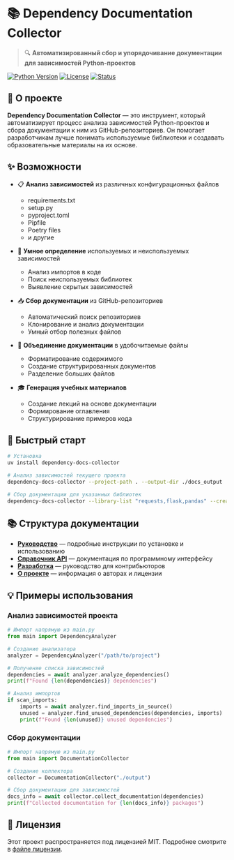 # 📚 Dependency Documentation Collector

> 🔍 **Автоматизированный сбор и упорядочивание документации для зависимостей Python-проектов**

[![Python Version](https://img.shields.io/badge/python-3.8%20%7C%203.9%20%7C%203.10%20%7C%203.11%20%7C%203.12-blue?logo=python&logoColor=white)](https://www.python.org/)
[![License](https://img.shields.io/badge/license-MIT-green)](./about/license.md)
[![Status](https://img.shields.io/badge/status-alpha-orange)](https://github.com/eagurin/dependency-docs-collector)

## 🌟 О проекте

**Dependency Documentation Collector** — это инструмент, который автоматизирует процесс анализа зависимостей Python-проектов и сбора документации к ним из GitHub-репозиториев. Он помогает разработчикам лучше понимать используемые библиотеки и создавать образовательные материалы на их основе.

## ✨ Возможности

- 📋 **Анализ зависимостей** из различных конфигурационных файлов
  - requirements.txt
  - setup.py
  - pyproject.toml
  - Pipfile
  - Poetry files
  - и другие

- 🧠 **Умное определение** используемых и неиспользуемых зависимостей
  - Анализ импортов в коде
  - Поиск неиспользуемых библиотек
  - Выявление скрытых зависимостей

- 📥 **Сбор документации** из GitHub-репозиториев
  - Автоматический поиск репозиториев
  - Клонирование и анализ документации
  - Умный отбор полезных файлов

- 📝 **Объединение документации** в удобочитаемые файлы
  - Форматирование содержимого
  - Создание структурированных документов
  - Разделение больших файлов

- 🎓 **Генерация учебных материалов**
  - Создание лекций на основе документации
  - Формирование оглавления
  - Структурирование примеров кода

## 🚀 Быстрый старт

```bash
# Установка
uv install dependency-docs-collector

# Анализ зависимостей текущего проекта
dependency-docs-collector --project-path . --output-dir ./docs_output

# Сбор документации для указанных библиотек
dependency-docs-collector --library-list "requests,flask,pandas" --create-lecture
```

## 📚 Структура документации

- **[Руководство](./guide/installation.md)** — подробные инструкции по установке и использованию
- **[Справочник API](./api/)** — документация по программному интерфейсу
- **[Разработка](./development/contributing.md)** — руководство для контрибьюторов
- **[О проекте](./about/authors.md)** — информация о авторах и лицензии

## 💡 Примеры использования

### Анализ зависимостей проекта

```python
# Импорт напрямую из main.py
from main import DependencyAnalyzer

# Создание анализатора
analyzer = DependencyAnalyzer("/path/to/project")

# Получение списка зависимостей
dependencies = await analyzer.analyze_dependencies()
print(f"Found {len(dependencies)} dependencies")

# Анализ импортов
if scan_imports:
    imports = await analyzer.find_imports_in_source()
    unused = analyzer.find_unused_dependencies(dependencies, imports)
    print(f"Found {len(unused)} unused dependencies")
```

### Сбор документации

```python
# Импорт напрямую из main.py
from main import DocumentationCollector

# Создание коллектора
collector = DocumentationCollector("./output")

# Сбор документации для зависимостей
docs_info = await collector.collect_documentation(dependencies)
print(f"Collected documentation for {len(docs_info)} packages")
```

## 📑 Лицензия

Этот проект распространяется под лицензией MIT. Подробнее смотрите в [файле лицензии](./about/license.md).
